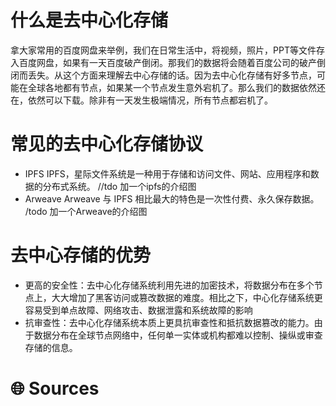 # 什么是去中心化存储
拿大家常用的百度网盘来举例，我们在日常生活中，将视频，照片，PPT等文件存入百度网盘，如果有一天百度破产倒闭。那我们的数据将会随着百度公司的破产倒闭而丢失。从这个方面来理解去中心存储的话。因为去中心化存储有好多节点，可能在全球各地都有节点，如果某一个节点发生意外宕机了。那么我们的数据依然还在，依然可以下载。除非有一天发生极端情况，所有节点都宕机了。

# 常见的去中心化存储协议
* IPFS
IPFS，星际文件系统是一种用于存储和访问文件、网站、应用程序和数据的分布式系统。
//tdo 加一个ipfs的介绍图
* Arweave
Arweave 与 IPFS 相比最大的特色是一次性付费、永久保存数据。
/todo 加一个Arweave的介绍图

# 去中心存储的优势
* 更高的安全性：去中心化存储系统利用先进的加密技术，将数据分布在多个节点上，大大增加了黑客访问或篡改数据的难度。相比之下，中心化存储系统更容易受到单点故障、网络攻击、数据泄露和系统故障的影响
* 抗审查性：去中心化存储系统本质上更具抗审查性和抵抗数据篡改的能力。由于数据分布在全球节点网络中，任何单一实体或机构都难以控制、操纵或审查存储的信息。

# 🌐 Sources